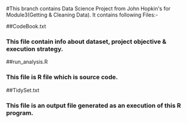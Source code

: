 #This branch contains Data Science Project from John Hopkin's for Module3(Getting & Cleaning Data). It contains following Files:-

##CodeBook.txt
### This file contain info about dataset, project objective & execution strategy.
##run_analysis.R
### This file is R file which is source code.
##TidySet.txt
### This file is an output file generated as an execution of this R program.
